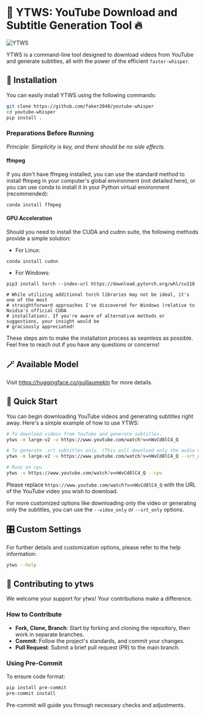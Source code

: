 # 🎥 YTWS: YouTube Download and Subtitle Generation Tool 🔥

![YTWS](https://images.unsplash.com/photo-1511379938547-c1f69419868d)

YTWS is a command-line tool designed to download videos from YouTube and generate subtitles, all with the power of the efficient `faster-whisper`.

## 💽 Installation
You can easily install YTWS using the following commands:
```bash
git clone https://github.com/faker2048/youtube-whisper
cd youtube-whisper
pip install .
```

### Preparations Before Running

_Principle: Simplicity is key, and there should be no side effects._

#### ffmpeg
If you don't have ffmpeg installed, you can use the standard method to install ffmpeg in your computer's global environment (not detailed here), or you can use conda to install it in your Python virtual environment (recommended):
```
conda install ffmpeg
```
#### GPU Acceleration
Should you need to install the CUDA and cudnn suite, the following methods provide a simple solution:
- For Linux:
```
conda install cudnn
```
- For Windows:
```
pip3 install torch --index-url https://download.pytorch.org/whl/cu118

# While utilizing additional torch libraries may not be ideal, it's one of the most 
# straightforward approaches I've discovered for Windows (relative to Nvidia's official CUDA 
# installation). If you're aware of alternative methods or suggestions, your insight would be 
# graciously appreciated!
```

These steps aim to make the installation process as seamless as possible. Feel free to reach out if you have any questions or concerns!

## 🪄 Available Model

Visit https://huggingface.co/guillaumekln for more details.

## 🚀 Quick Start
You can begin downloading YouTube videos and generating subtitles right away. Here's a simple example of how to use YTWS:

```bash
# To download videos from YouTube and generate subtitles.
ytws -m large-v2 -u https://www.youtube.com/watch?v=nWvCd8lC4_Q 
```

```bash
# To generate .srt subtitles only. (This will download only the audio and delete it after transcribing)
ytws -m large-v2 -u https://www.youtube.com/watch?v=nWvCd8lC4_Q --srt_only
```

```bash
# Runs on cpu
ytws -u https://www.youtube.com/watch?v=nWvCd8lC4_Q --cpu
```

Please replace `https://www.youtube.com/watch?v=nWvCd8lC4_Q` with the URL of the YouTube video you wish to download.

For more customized options like downloading only the video or generating only the subtitles, you can use the `--video_only` or `--srt_only` options.

## 🎛️ Custom Settings
For further details and customization options, please refer to the help information:

```bash
ytws --help
```

## 🌟 Contributing to ytws

We welcome your support for ytws! Your contributions make a difference.

### How to Contribute
- **Fork, Clone, Branch**: Start by forking and cloning the repository, then work in separate branches.
- **Commit**: Follow the project's standards, and commit your changes.
- **Pull Request**: Submit a brief pull request (PR) to the main branch.

### Using Pre-Commit
To ensure code format:

```bash
pip install pre-commit
pre-commit install
```

Pre-commit will guide you through necessary checks and adjustments.
